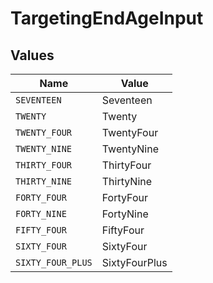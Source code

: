 # TargetingEndAgeInput


## Values

| Name              | Value             |
| ----------------- | ----------------- |
| `SEVENTEEN`       | Seventeen         |
| `TWENTY`          | Twenty            |
| `TWENTY_FOUR`     | TwentyFour        |
| `TWENTY_NINE`     | TwentyNine        |
| `THIRTY_FOUR`     | ThirtyFour        |
| `THIRTY_NINE`     | ThirtyNine        |
| `FORTY_FOUR`      | FortyFour         |
| `FORTY_NINE`      | FortyNine         |
| `FIFTY_FOUR`      | FiftyFour         |
| `SIXTY_FOUR`      | SixtyFour         |
| `SIXTY_FOUR_PLUS` | SixtyFourPlus     |